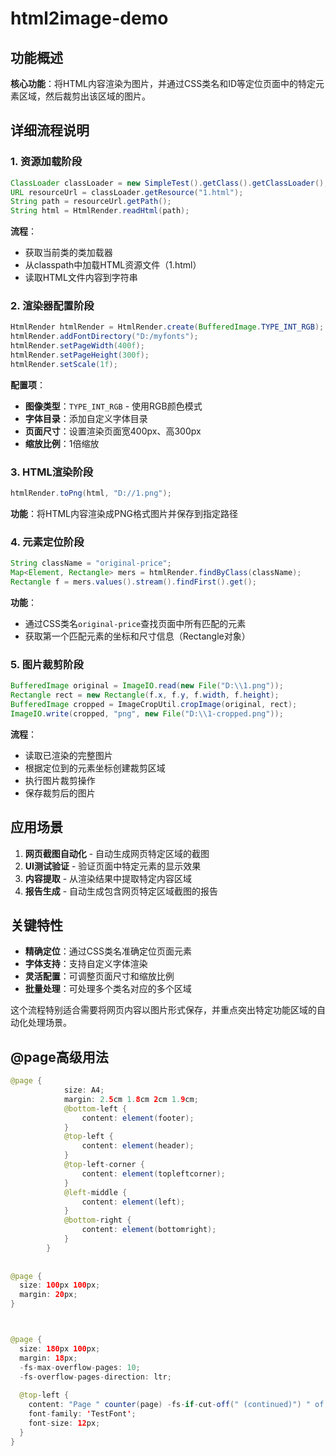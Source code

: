 # html2image-demo

## 功能概述
**核心功能**：将HTML内容渲染为图片，并通过CSS类名和ID等定位页面中的特定元素区域，然后裁剪出该区域的图片。

## 详细流程说明

### 1. 资源加载阶段
```java
ClassLoader classLoader = new SimpleTest().getClass().getClassLoader();
URL resourceUrl = classLoader.getResource("1.html");
String path = resourceUrl.getPath();
String html = HtmlRender.readHtml(path);
```
**流程**：
- 获取当前类的类加载器
- 从classpath中加载HTML资源文件（1.html）
- 读取HTML文件内容到字符串

### 2. 渲染器配置阶段
```java
HtmlRender htmlRender = HtmlRender.create(BufferedImage.TYPE_INT_RGB);
htmlRender.addFontDirectory("D:/myfonts");
htmlRender.setPageWidth(400f);
htmlRender.setPageHeight(300f);
htmlRender.setScale(1f);
```
**配置项**：
- **图像类型**：`TYPE_INT_RGB` - 使用RGB颜色模式
- **字体目录**：添加自定义字体目录
- **页面尺寸**：设置渲染页面宽400px、高300px
- **缩放比例**：1倍缩放

### 3. HTML渲染阶段
```java
htmlRender.toPng(html, "D://1.png");
```
**功能**：将HTML内容渲染成PNG格式图片并保存到指定路径

### 4. 元素定位阶段
```java
String className = "original-price";
Map<Element, Rectangle> mers = htmlRender.findByClass(className);
Rectangle f = mers.values().stream().findFirst().get();
```
**功能**：
- 通过CSS类名`original-price`查找页面中所有匹配的元素
- 获取第一个匹配元素的坐标和尺寸信息（Rectangle对象）

### 5. 图片裁剪阶段
```java
BufferedImage original = ImageIO.read(new File("D:\\1.png"));
Rectangle rect = new Rectangle(f.x, f.y, f.width, f.height);
BufferedImage cropped = ImageCropUtil.cropImage(original, rect);
ImageIO.write(cropped, "png", new File("D:\\1-cropped.png"));
```
**流程**：
- 读取已渲染的完整图片
- 根据定位到的元素坐标创建裁剪区域
- 执行图片裁剪操作
- 保存裁剪后的图片

## 应用场景
1. **网页截图自动化** - 自动生成网页特定区域的截图
2. **UI测试验证** - 验证页面中特定元素的显示效果
3. **内容提取** - 从渲染结果中提取特定内容区域
4. **报告生成** - 自动生成包含网页特定区域截图的报告

## 关键特性
- **精确定位**：通过CSS类名准确定位页面元素
- **字体支持**：支持自定义字体渲染
- **灵活配置**：可调整页面尺寸和缩放比例
- **批量处理**：可处理多个类名对应的多个区域

这个流程特别适合需要将网页内容以图片形式保存，并重点突出特定功能区域的自动化处理场景。



## @page高级用法 

``` java
@page {
			size: A4;
			margin: 2.5cm 1.8cm 2cm 1.9cm;
			@bottom-left {
				content: element(footer);
			}
			@top-left {
				content: element(header);
			}
			@top-left-corner {
				content: element(topleftcorner);
			}
			@left-middle {
				content: element(left);
			}
			@bottom-right {
				content: element(bottomright);
			}
		}
		
		
@page {
  size: 100px 100px;
  margin: 20px;
}



@page {
  size: 180px 100px;
  margin: 18px;
  -fs-max-overflow-pages: 10;
  -fs-overflow-pages-direction: ltr;
  
  @top-left {
    content: "Page " counter(page) -fs-if-cut-off(" (continued)") " of " counter(pages);
    font-family: 'TestFont';
    font-size: 12px;
  }
}
```
